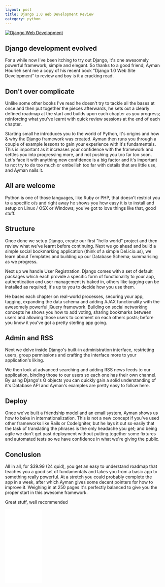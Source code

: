 ```yaml
---
layout: post
title: Django 1.0 Web Development Review
category: python
---
```


<a href="http://www.packtpub.com/django-1-0-website-development-2nd-edition/mid/151009ysjc1s?utm_source=red91.com&utm_medium=bookrev&utm_content=blog&utm_campaign=mdb_001080" title="Django Web Development" name="Django Web Development"><img src="//farm3.static.flickr.com/2453/4012814298_d69d611e94.jpg" alt="Django Web Development"/></a>

## Django development evolved

For a while now I've been itching to try out Django, it's one awesomely powerful framework, simple and elegant.  So thanks to a good friend, Ayman Hourieh sent me a copy of his recent book "Django 1.0 Web Site Development" to review and boy is it a cracking read.

## Don't over complicate

Unlike some other books I've read he doesn't try to tackle all the bases at once and then put together the pieces afterwards, he sets out a clearly defined roadmap at the start and builds upon each chapter as you progress; reinforcing what you've learnt with quick review sessions at the end of each chapter.

Starting small he introduces you to the world of Python, it's origins and how & why the Django framework was created.  Ayman then runs you through a couple of example lessons to gain your experience with it's fundamentals.  This is important as it increases your confidence with the framework and settles you into progressing more, and not pushing you too far too soon.  Let's face it with anything new confidence is a big factor and it's important to not try to do too much or embellish too far with details that are little use, and Ayman nails it.

## All are welcome

Python is one of those languages, like Ruby or PHP, that doesn't restrict you to a specific o/s and right away he shows you how easy it is to install and setup on Linux / OSX or Windows; you've got to love things like that, good stuff.

## Structure

Once done we setup Django, create our first "hello world" project and then review what we've learnt before continuing.  Next we go ahead and build a simple social bookmarking application (think of a simple Del.icio.us), we learn about Templates and building up our Database Schema; summarising as we progress.

Next up we handle User Registration.  Django comes with a set of default packages which each provide a specific form of functionality to your app, authentication and user management is baked in, others like tagging can be installed as required; it's up to you to decide how you use them.

He bases each chapter on real-world processes, securing your app, tagging, expanding the data schema and adding AJAX functionality with the awesomely powerful jQuery framework.  Building on social networking concepts he shows you how to add voting, sharing bookmarks between users and allowing those users to comment on each others posts; before you know it you've got a pretty sterling app going.

## Admin and RSS

Next we delve inside Django's built-in administration interface, restricting users, group permissions and crafting the interface more to your application's liking.

We then look at advanced searching and adding RSS news feeds to our application, binding those to our users so each one has their own channel.  By using Django's Q objects you can quickly gain a solid understanding of it's Database API and Ayman's examples are pretty easy to follow here.

## Deploy

Once we've built a friendship model and an email system, Ayman shows us how to bake in internationalization.  This is not a new concept if you've used other frameworks like Rails or CodeIgniter, but he lays it out so easily that the task of translating the phrases is the only headache you get; and being agile we don't get past deployment without putting together some fixtures and automated tests so we have confidence in what we're giving the public.

## Conclusion

All in all, for $39.99 (24 quid), you get an easy to understand roadmap that teaches you a good set of fundamentals and takes you from a basic app to something really powerful.  At a stretch you could probably complete the app in a week, after which Ayman gives some decent pointers for how to improve it.  Weighing in at 250 pages it's perfectly balanced to give you the proper start in this awesome framework.  

Great stuff, well recommended

<iframe src="//rcm.amazon.com/e/cm?lt1=_blank&bc1=000000&IS2=1&bg1=FFFFFF&fc1=000000&lc1=0000FF&t=johngrif-20&o=1&p=8&l=as1&m=amazon&f=ifr&md=10FE9736YVPPT7A0FBG2&asins=1847196780" style="width:120px;height:240px;" scrolling="no" marginwidth="0" marginheight="0" frameborder="0"></iframe>
